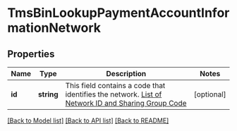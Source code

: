 # TmsBinLookupPaymentAccountInformationNetwork

## Properties
Name | Type | Description | Notes
------------ | ------------- | ------------- | -------------
**id** | **string** | This field contains a code that identifies the network. [List of Network ID and Sharing Group Code](https://developer.visa.com/request_response_codes#network_id_and_sharing_group_code) | [optional] 

[[Back to Model list]](../README.md#documentation-for-models) [[Back to API list]](../README.md#documentation-for-api-endpoints) [[Back to README]](../README.md)


